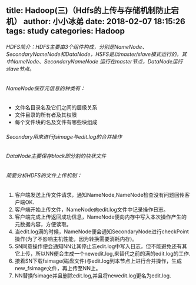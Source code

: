 title: Hadoop(三)（Hdfs的上传与存储机制防止宕机）
author: 小小冰弟
date: 2018-02-07 18:15:26
tags: study
categories: Hadoop
---

###### HDFS简介：HDFS主要由3个组件构成，分别是NameNode、SecondaryNameNode和DataNode，HSFS是以master/slave模式运行的，其中NameNode、SecondaryNameNode 运行在master节点，DataNode运行slave节点。


###### NameNode保存元信息的种类有：

* 文件名目录名及它们之间的层级关系
* 文件目录的所有者及其权限
* 每个文件块的名及文件有哪些块组成


###### Secondary用来进行fsimage与edit.log的合并操作

###### DataNode主要保存block即分割的块状文件

###### 简要分析HDFS的文件上传机制：

1. 客户端发送上传文件请求，通知NameNode,NameNode检查没有问题回传客户端OK.
2. 客户端开始上传文件，NameNode向edit.log文件中记录操作日志。
3. 客户端完成上传返回成功信息，NameNode便向内存中写入本次操作产生的元数据内容，方便读取。
4. 当edit.log满的时候，NameNode便会通知SecondaryNode进行checkPoint操作(为了不影响主机性能，因为转换需要消耗内存)。
5. SN同意操作便会通知NN让其停止忘edit.log中写入日志，但不能避免还有其它上传，所以NN便会生成一个newedit.log,来替代之前的满的edit.log的工作.
6. 接着SN下载fsimage(磁盘文件)与edit.log到本节点上进行合并操作，生成new_fsimage文件，再上传至NN上。
7. NN替换fsimage并且删除edit.log,并且将newedit.log更名为edit.log.